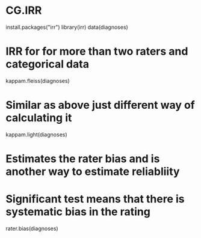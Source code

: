 # CG.IRR
install.packages("irr")
library(irr)
data(diagnoses)
# IRR for for more than two raters and categorical data
kappam.fleiss(diagnoses)
# Similar as above just different way of calculating it
kappam.light(diagnoses)
# Estimates the rater bias and is another way to estimate reliabliity
# Significant test means that there is systematic bias in the rating
rater.bias(diagnoses)

